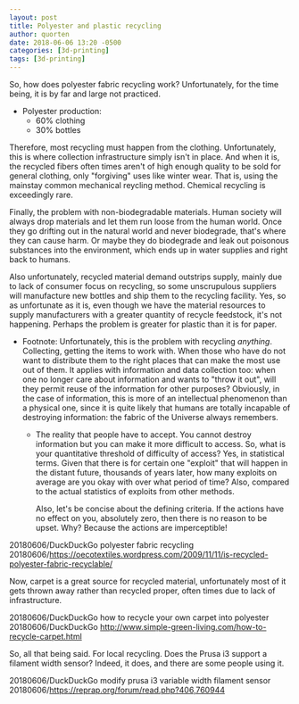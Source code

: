 ```yaml
---
layout: post
title: Polyester and plastic recycling
author: quorten
date: 2018-06-06 13:20 -0500
categories: [3d-printing]
tags: [3d-printing]
---
```


So, how does polyester fabric recycling work?  Unfortunately, for the
time being, it is by far and large not practiced.

* Polyester production:
    * 60% clothing
    * 30% bottles

Therefore, most recycling must happen from the clothing.
Unfortunately, this is where collection infrastructure simply isn't in
place.  And when it is, the recycled fibers often times aren't of high
enough quality to be sold for general clothing, only "forgiving" uses
like winter wear.  That is, using the mainstay common mechanical
reycling method.  Chemical recycling is exceedingly rare.

Finally, the problem with non-biodegradable materials.  Human society
will always drop materials and let them run loose from the human
world.  Once they go drifting out in the natural world and never
biodegrade, that's where they can cause harm.  Or maybe they do
biodegrade and leak out poisonous substances into the environment,
which ends up in water supplies and right back to humans.

Also unfortunately, recycled material demand outstrips supply, mainly
due to lack of consumer focus on recycling, so some unscrupulous
suppliers will manufacture new bottles and ship them to the recycling
facility.  Yes, so as unfortunate as it is, even though we have the
material resources to supply manufacturers with a greater quantity of
recycle feedstock, it's not happening.  Perhaps the problem is greater
for plastic than it is for paper.

* Footnote: Unfortunately, this is the problem with recycling
  _anything_.  Collecting, getting the items to work with.  When those
  who have do not want to distribute them to the right places that can
  make the most use out of them.  It applies with information and data
  collection too: when one no longer care about information and wants
  to "throw it out", will they permit reuse of the information for
  other purposes?  Obviously, in the case of information, this is more
  of an intellectual phenomenon than a physical one, since it is quite
  likely that humans are totally incapable of destroying information:
  the fabric of the Universe always remembers.

    * The reality that people have to accept.  You cannot destroy
      information but you can make it more difficult to access.  So,
      what is your quantitative threshold of difficulty of access?
      Yes, in statistical terms.  Given that there is for certain one
      "exploit" that will happen in the distant future, thousands of
      years later, how many exploits on average are you okay with over
      what period of time?  Also, compared to the actual statistics of
      exploits from other methods.

      Also, let's be concise about the defining criteria.  If the
      actions have no effect on you, absolutely zero, then there is no
      reason to be upset.  Why?  Because the actions are
      imperceptible!

20180606/DuckDuckGo polyester fabric recycling  
20180606/https://oecotextiles.wordpress.com/2009/11/11/is-recycled-polyester-fabric-recyclable/

Now, carpet is a great source for recycled material, unfortunately
most of it gets thrown away rather than recycled proper, often times
due to lack of infrastructure.

20180606/DuckDuckGo how to recycle your own carpet into polyester  
20180606/DuckDuckGo http://www.simple-green-living.com/how-to-recycle-carpet.html

So, all that being said.  For local recycling.  Does the Prusa i3
support a filament width sensor?  Indeed, it does, and there are some
people using it.

20180606/DuckDuckGo modify prusa i3 variable width filament sensor  
20180606/https://reprap.org/forum/read.php?406,760944
